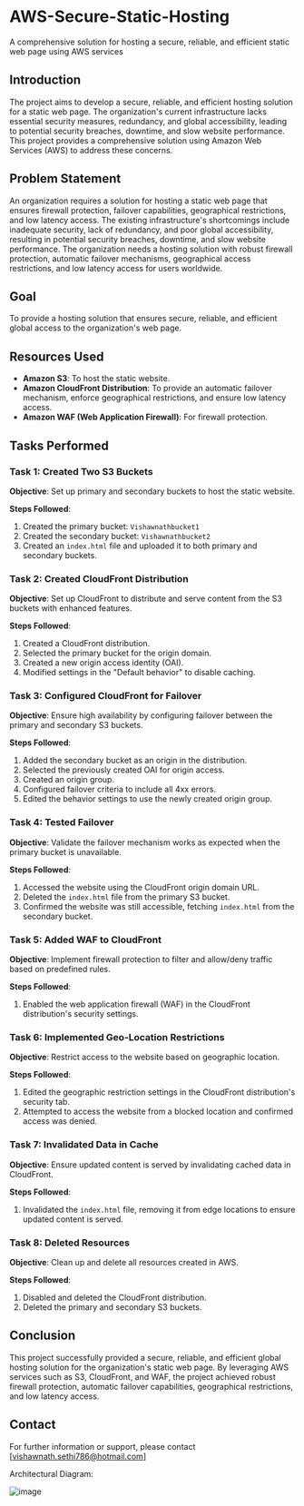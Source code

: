 # AWS-Secure-Static-Hosting
A comprehensive solution for hosting a secure, reliable, and efficient static web page using AWS services

## Introduction
The project aims to develop a secure, reliable, and efficient hosting solution for a static web page. The organization's current infrastructure lacks essential security measures, redundancy, and global accessibility, leading to potential security breaches, downtime, and slow website performance. This project provides a comprehensive solution using Amazon Web Services (AWS) to address these concerns.

## Problem Statement
An organization requires a solution for hosting a static web page that ensures firewall protection, failover capabilities, geographical restrictions, and low latency access. The existing infrastructure's shortcomings include inadequate security, lack of redundancy, and poor global accessibility, resulting in potential security breaches, downtime, and slow website performance. The organization needs a hosting solution with robust firewall protection, automatic failover mechanisms, geographical access restrictions, and low latency access for users worldwide.

## Goal
To provide a hosting solution that ensures secure, reliable, and efficient global access to the organization's web page.

## Resources Used
- **Amazon S3**: To host the static website.
- **Amazon CloudFront Distribution**: To provide an automatic failover mechanism, enforce geographical restrictions, and ensure low latency access.
- **Amazon WAF (Web Application Firewall)**: For firewall protection.

## Tasks Performed

### Task 1: Created Two S3 Buckets
**Objective**: Set up primary and secondary buckets to host the static website.

**Steps Followed**:
1. Created the primary bucket: `Vishawnathbucket1`
2. Created the secondary bucket: `Vishawnathbucket2`
3. Created an `index.html` file and uploaded it to both primary and secondary buckets.

### Task 2: Created CloudFront Distribution
**Objective**: Set up CloudFront to distribute and serve content from the S3 buckets with enhanced features.

**Steps Followed**:
1. Created a CloudFront distribution.
2. Selected the primary bucket for the origin domain.
3. Created a new origin access identity (OAI).
4. Modified settings in the "Default behavior" to disable caching.

### Task 3: Configured CloudFront for Failover
**Objective**: Ensure high availability by configuring failover between the primary and secondary S3 buckets.

**Steps Followed**:
1. Added the secondary bucket as an origin in the distribution.
2. Selected the previously created OAI for origin access.
3. Created an origin group.
4. Configured failover criteria to include all 4xx errors.
5. Edited the behavior settings to use the newly created origin group.

### Task 4: Tested Failover
**Objective**: Validate the failover mechanism works as expected when the primary bucket is unavailable.

**Steps Followed**:
1. Accessed the website using the CloudFront origin domain URL.
2. Deleted the `index.html` file from the primary S3 bucket.
3. Confirmed the website was still accessible, fetching `index.html` from the secondary bucket.

### Task 5: Added WAF to CloudFront
**Objective**: Implement firewall protection to filter and allow/deny traffic based on predefined rules.

**Steps Followed**:
1. Enabled the web application firewall (WAF) in the CloudFront distribution's security settings.

### Task 6: Implemented Geo-Location Restrictions
**Objective**: Restrict access to the website based on geographic location.

**Steps Followed**:
1. Edited the geographic restriction settings in the CloudFront distribution's security tab.
2. Attempted to access the website from a blocked location and confirmed access was denied.

### Task 7: Invalidated Data in Cache
**Objective**: Ensure updated content is served by invalidating cached data in CloudFront.

**Steps Followed**:
1. Invalidated the `index.html` file, removing it from edge locations to ensure updated content is served.

### Task 8: Deleted Resources
**Objective**: Clean up and delete all resources created in AWS.

**Steps Followed**:
1. Disabled and deleted the CloudFront distribution.
2. Deleted the primary and secondary S3 buckets.

## Conclusion
This project successfully provided a secure, reliable, and efficient global hosting solution for the organization's static web page. By leveraging AWS services such as S3, CloudFront, and WAF, the project achieved robust firewall protection, automatic failover capabilities, geographical restrictions, and low latency access.

## Contact
For further information or support, please contact [vishawnath.sethi786@hotmail.com]

Architectural Diagram: 

![image](https://github.com/Vsethi44/AWS-Secure-Static-Hosting/assets/151629020/955bfb74-ec30-418a-b39c-b84825ebb5c8)

